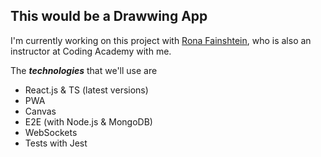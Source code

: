 ## This would be a Drawwing App  

I'm currently working on this project with [Rona Fainshtein](https://github.com/RonaFain/RonaFain "Rona's profile link"), who is also an instructor at Coding Academy with me.

The ***technologies*** that we'll use are 
- React.js & TS (latest versions)
- PWA
- Canvas
- E2E (with Node.js & MongoDB) 
- WebSockets
- Tests with Jest

